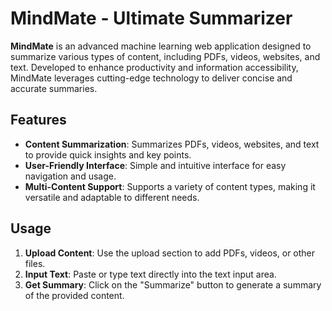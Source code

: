 # MindMate - Ultimate Summarizer

**MindMate** is an advanced machine learning web application designed to summarize various types of content, including PDFs, videos, websites, and text. Developed to enhance productivity and information accessibility, MindMate leverages cutting-edge technology to deliver concise and accurate summaries.

## Features

- **Content Summarization**: Summarizes PDFs, videos, websites, and text to provide quick insights and key points.
- **User-Friendly Interface**: Simple and intuitive interface for easy navigation and usage.
- **Multi-Content Support**: Supports a variety of content types, making it versatile and adaptable to different needs.


## Usage

1. **Upload Content**: Use the upload section to add PDFs, videos, or other files.
2. **Input Text**: Paste or type text directly into the text input area.
3. **Get Summary**: Click on the "Summarize" button to generate a summary of the provided content.
